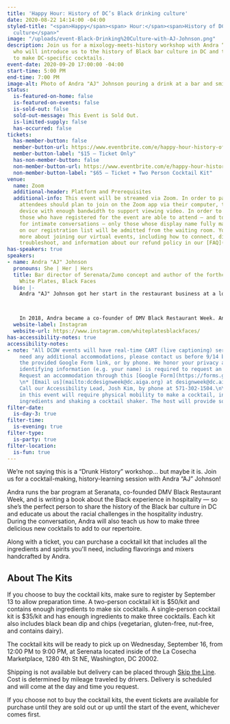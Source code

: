 ```yaml
---
title: 'Happy Hour: History of DC’s Black drinking culture'
date: 2020-08-22 14:14:00 -04:00
styled-title: "<span>Happy</span><span> Hour:</span><span>History of DC's Black drinking
  culture</span>"
image: "/uploads/event-Black-Drinking%20Culture-with-AJ-Johnson.png"
description: Join us for a mixology-meets-history workshop with Andra “AJ” Johnson,
  who will introduce us to the history of Black bar culture in DC and teach us how
  to make DC-specific cocktails.
event-date: 2020-09-20 17:00:00 -04:00
start-time: 5:00 PM
end-time: 7:00 PM
image-alt: Photo of Andra "AJ" Johnson pouring a drink at a bar and smiling.
status:
  is-featured-on-home: false
  is-featured-on-events: false
  is-sold-out: false
  sold-out-message: This Event is Sold Out.
  is-limited-supply: false
  has-occurred: false
tickets:
  has-member-button: false
  member-button-url: https://www.eventbrite.com/e/happy-hour-history-of-dcs-black-drinking-culture-tickets-117851126893
  member-button-label: "$15 — Ticket Only"
  has-non-member-button: false
  non-member-button-url: https://www.eventbrite.com/e/happy-hour-history-of-dcs-black-drinking-culture-tickets-117851126893
  non-member-button-label: "$65 — Ticket + Two Person Cocktail Kit"
venue:
  name: Zoom
  additional-header: Platform and Prerequisites
  additional-info: This event will be streamed via Zoom. In order to participate fully,
    attendees should plan to join on the Zoom app via their computer, tablet, or mobile
    device with enough bandwidth to support viewing video. In order to ensure only
    those who have registered for the event are able to attend — and to create space
    for intimate conversations — only those whose display name fully matches the name
    on our registration list will be admitted from the waiting room. You can find
    more about joining our virtual events, including how to connect, directions to
    troubleshoot, and information about our refund policy in our [FAQ](/faqs/).
has-speakers: true
speakers:
- name: Andra "AJ" Johnson
  pronouns: She | Her | Hers
  title: Bar director of Serenata/Zumo concept and author of the forthcoming book
    White Plates, Black Faces
  bio: |-
    Andra "AJ" Johnson got her start in the restaurant business at a local chain restaurant in Rockville, Maryland. She then headed to DC and became an accomplished barista and bartender, a general manager, an assistant general manager and beverage director, and a managing partner at several popular and fine dining restaurants in the DMV.



    In 2018, Andra became a co-founder of DMV Black Restaurant Week. Andra is currently the bar director of Serenata/Zumo concept in La Cosecha, where she renews her commitment to providing exemplary service and thoughtful cocktails each day. Her forthcoming book, “White Plates, Black Faces,” continues her work telling the stories of people of color in the restaurant industry. Currently, she also heads up a cocktail pop up initiative called “Back to Black” that strives to raise funds to donate to overlooked and underfunded charities and organizations in the DC area.
  website-label: Instagram
  website-url: https://www.instagram.com/whiteplatesblackfaces/
has-accessibility-notes: true
accessibility-notes:
- note: "All DCDW events will have real-time CART (live captioning) services. If you
    need any additional accommodations, please contact us before 9/14 by email, through
    the provided Google Form link, or by phone. We honor your privacy and no personally
    identifying information (e.g. your name) is required to request an accommodation.\n\n*
    Request an accommodation through this [Google Form](https://forms.gle/gAQviAo5cTwWYGWV6).
    \n* [Email us](mailto:dcdesignweek@dc.aiga.org) at designweek@dc.aiga.org.\n*
    Call our Accessibility Lead, Josh Kim, by phone at 571-302-1504.\n\nFull participation
    in this event will require physical mobility to make a cocktail, including assembling
    ingredients and shaking a cocktail shaker. The host will provide some modifications."
filter-date:
  is-day-3: true
filter-time:
  is-evening: true
filter-type:
  is-party: true
filter-location:
  is-fun: true
---
```


We’re not saying this is a “Drunk History” workshop… but maybe it is. Join us for a cocktail-making, history-learning session with Andra “AJ” Johnson!

Andra runs the bar program at Seranata, co-founded DMV Black Restaurant Week, and is writing a book about the Black experience in hospitality — so she’s the perfect person to share the history of the Black bar culture in DC and educate us about the racial challenges in the hospitality industry. During the conversation, Andra will also teach us how to make three delicious new cocktails to add to our repertoire.

Along with a ticket, you can purchase a cocktail kit that includes all the ingredients and spirits you'll need, including flavorings and mixers handcrafted by Andra.

## About The Kits
If you choose to buy the cocktail kits, make sure to register by September 13 to allow preparation time. A two-person cocktail kit is $50/kit and contains enough ingredients to make six cocktails. A single-person cocktail kit is $35/kit and has enough ingredients to make three cocktails. Each kit also includes black bean dip and chips (vegetarian, gluten-free, nut-free, and contains dairy).

The cocktail kits will be ready to pick up on Wednesday, September 16, from 12:00 PM to 9:00 PM, at Serenata located inside of the La Cosecha Marketplace, 1280 4th St NE, Washington, DC 20002.

Shipping is not available but delivery can be placed through [Skip the Line](http://www.skipthelineus.com). Cost is determined by mileage traveled by drivers. Delivery is scheduled and will come at the day and time you request.

If you choose not to buy the cocktail kits, the event tickets are available for purchase until they are sold out or up until the start of the event, whichever comes first.
